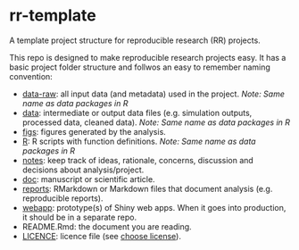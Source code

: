 # rr-template
A template project structure for reproducible research (RR) projects.

This repo is designed to make reproducible research projects easy. It has a basic project folder structure and follwos an easy to remember naming convention:

  * [data-raw](data-raw/): all input data (and metadata) used in the project. _Note: Same name as data packages in R_
  * [data](data/): intermediate or output data files (e.g. simulation outputs, processed data, cleaned data). _Note: Same name as data packages in R_
  * [figs](figs/): figures generated by the analysis.
  * [R](R/): R scripts with function definitions. _Note: Same name as data packages in R_
  * [notes](notes/): keep track of ideas, rationale, concerns, discussion and decisions about analysis/project.
  * [doc](doc/): manuscript or scientific article. 
  * [reports](reports/): RMarkdown or Markdown files that document analysis (e.g. reproducible reports). 
  * [webapp](webapp/): prototype(s) of Shiny web apps. When it goes into production, it should be in a separate repo.
  * README.Rmd: the document you are reading.
  * [LICENCE](LICENCE): licence file (see [choose license](https://choosealicense.com/)).
 
